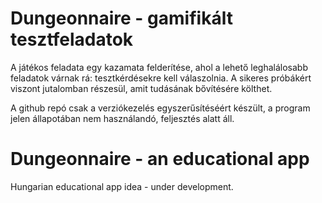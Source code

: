 # Dungeonnaire - gamifikált tesztfeladatok

A játékos feladata egy kazamata felderítése, ahol a lehető leghalálosabb feladatok várnak rá: tesztkérdésekre kell válaszolnia. A sikeres próbákért viszont jutalomban részesül, amit tudásának bővítésére költhet.

A github repó csak a verziókezelés egyszerűsítéséért készült, a program jelen állapotában nem 
használandó, feljesztés alatt áll.

# Dungeonnaire - an educational app

Hungarian educational app idea - under development.
